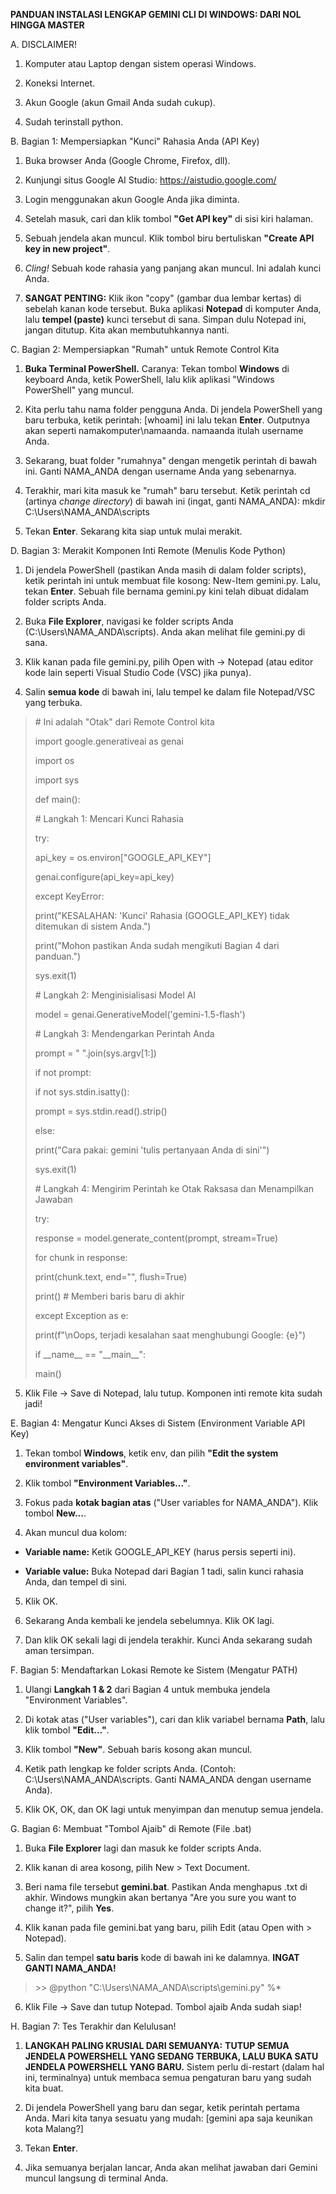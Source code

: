 **PANDUAN INSTALASI LENGKAP GEMINI CLI DI WINDOWS: DARI NOL HINGGA
MASTER**

A.  DISCLAIMER!

1.  Komputer atau Laptop dengan sistem operasi Windows.

2.  Koneksi Internet.

3.  Akun Google (akun Gmail Anda sudah cukup).

4.  Sudah terinstall python.


B.  Bagian 1: Mempersiapkan \"Kunci\" Rahasia Anda (API Key)

1.  Buka browser Anda (Google Chrome, Firefox, dll).

2.  Kunjungi situs Google AI Studio: <https://aistudio.google.com/>

3.  Login menggunakan akun Google Anda jika diminta.

4.  Setelah masuk, cari dan klik tombol **\"Get API key\"** di sisi kiri
    halaman.

5.  Sebuah jendela akan muncul. Klik tombol biru bertuliskan **\"Create
    API key in new project\"**.

6.  *Cling!* Sebuah kode rahasia yang panjang akan muncul. Ini adalah
    kunci Anda.

7.  **SANGAT PENTING:** Klik ikon \"copy\" (gambar dua lembar kertas) di
    sebelah kanan kode tersebut. Buka aplikasi **Notepad** di komputer
    Anda, lalu **tempel (paste)** kunci tersebut di sana. Simpan dulu
    Notepad ini, jangan ditutup. Kita akan membutuhkannya nanti.


C.  Bagian 2: Mempersiapkan \"Rumah\" untuk Remote Control Kita

1.  **Buka Terminal PowerShell.** Caranya: Tekan tombol **Windows** di
    keyboard Anda, ketik PowerShell, lalu klik aplikasi \"Windows
    PowerShell\" yang muncul.

2.  Kita perlu tahu nama folder pengguna Anda. Di jendela PowerShell
    yang baru terbuka, ketik perintah: \[whoami\] ini lalu tekan
    **Enter**. Outputnya akan seperti namakomputer\namaanda. namaanda
    itulah username Anda.

3.  Sekarang, buat folder \"rumahnya\" dengan mengetik perintah di bawah
    ini. Ganti NAMA_ANDA dengan username Anda yang sebenarnya.

4.  Terakhir, mari kita masuk ke \"rumah\" baru tersebut. Ketik perintah
    cd (artinya *change directory*) di bawah ini (ingat, ganti
    NAMA_ANDA): mkdir C:\Users\NAMA_ANDA\scripts

5.  Tekan **Enter**. Sekarang kita siap untuk mulai merakit.


D.  Bagian 3: Merakit Komponen Inti Remote (Menulis Kode Python)

1.  Di jendela PowerShell (pastikan Anda masih di dalam folder scripts),
    ketik perintah ini untuk membuat file kosong: New-Item gemini.py. Lalu, tekan **Enter**. Sebuah file bernama gemini.py kini telah dibuat didalam folder scripts Anda.

2.  Buka **File Explorer**, navigasi ke folder scripts Anda
    (C:\Users\NAMA_ANDA\scripts). Anda akan melihat file gemini.py di
    sana.

3.  Klik kanan pada file gemini.py, pilih Open with -\> Notepad (atau
    editor kode lain seperti Visual Studio Code (VSC) jika punya).

4.  Salin **semua kode** di bawah ini, lalu tempel ke dalam file
    Notepad/VSC yang terbuka.

> \# Ini adalah \"Otak\" dari Remote Control kita
>
> import google.generativeai as genai
>
> import os
>
> import sys
>
> def main():
>
> \# Langkah 1: Mencari Kunci Rahasia
>
> try:
>
> api_key = os.environ\[\"GOOGLE_API_KEY\"\]
>
> genai.configure(api_key=api_key)
>
> except KeyError:
>
> print(\"KESALAHAN: \'Kunci\' Rahasia (GOOGLE_API_KEY) tidak ditemukan
> di sistem Anda.\")
>
> print(\"Mohon pastikan Anda sudah mengikuti Bagian 4 dari panduan.\")
>
> sys.exit(1)
>
> \# Langkah 2: Menginisialisasi Model AI
>
> model = genai.GenerativeModel(\'gemini-1.5-flash\')
>
> \# Langkah 3: Mendengarkan Perintah Anda
>
> prompt = \" \".join(sys.argv\[1:\])
>
> if not prompt:
>
> if not sys.stdin.isatty():
>
> prompt = sys.stdin.read().strip()
>
> else:
>
> print(\"Cara pakai: gemini \'tulis pertanyaan Anda di sini\'\")
>
> sys.exit(1)
>
> \# Langkah 4: Mengirim Perintah ke Otak Raksasa dan Menampilkan
> Jawaban
>
> try:
>
> response = model.generate_content(prompt, stream=True)
>
> for chunk in response:
>
> print(chunk.text, end=\"\", flush=True)
>
> print() \# Memberi baris baru di akhir
>
> except Exception as e:
>
> print(f\"\nOops, terjadi kesalahan saat menghubungi Google: {e}\")
>
> if \_\_name\_\_ == \"\_\_main\_\_\":
>
> main()

5.  Klik File -\> Save di Notepad, lalu tutup. Komponen inti remote kita
    sudah jadi!


E.  Bagian 4: Mengatur Kunci Akses di Sistem (Environment Variable API
    Key)

1.  Tekan tombol **Windows**, ketik env, dan pilih **\"Edit the system
    environment variables\"**.

2.  Klik tombol **\"Environment Variables\...\"**.

3.  Fokus pada **kotak bagian atas** (\"User variables for NAMA_ANDA\").
    Klik tombol **New\...**.

4.  Akan muncul dua kolom:

- **Variable name:** Ketik GOOGLE_API_KEY (harus persis seperti ini).

- **Variable value:** Buka Notepad dari Bagian 1 tadi, salin kunci
  rahasia Anda, dan tempel di sini.

5.  Klik OK.

6.  Sekarang Anda kembali ke jendela sebelumnya. Klik OK lagi.

7.  Dan klik OK sekali lagi di jendela terakhir. Kunci Anda sekarang
    sudah aman tersimpan.


F.  Bagian 5: Mendaftarkan Lokasi Remote ke Sistem (Mengatur PATH)

1.  Ulangi **Langkah 1 & 2** dari Bagian 4 untuk membuka jendela
    \"Environment Variables\".

2.  Di kotak atas (\"User variables\"), cari dan klik variabel bernama
    **Path**, lalu klik tombol **\"Edit\...\"**.

3.  Klik tombol **\"New\"**. Sebuah baris kosong akan muncul.

4.  Ketik path lengkap ke folder scripts Anda. (Contoh:
    C:\Users\NAMA_ANDA\scripts. Ganti NAMA_ANDA dengan username Anda).

5.  Klik OK, OK, dan OK lagi untuk menyimpan dan menutup semua jendela.


G.  Bagian 6: Membuat \"Tombol Ajaib\" di Remote (File .bat)

1.  Buka **File Explorer** lagi dan masuk ke folder scripts Anda.

2.  Klik kanan di area kosong, pilih New \> Text Document.

3.  Beri nama file tersebut **gemini.bat**. Pastikan Anda menghapus .txt
    di akhir. Windows mungkin akan bertanya \"Are you sure you want to
    change it?\", pilih **Yes**.

4.  Klik kanan pada file gemini.bat yang baru, pilih Edit (atau Open
    with \> Notepad).

5.  Salin dan tempel **satu baris** kode di bawah ini ke dalamnya.
    **INGAT GANTI NAMA_ANDA!**

> \>\> @python \"C:\Users\NAMA_ANDA\scripts\gemini.py\" %\*

6.  Klik File -\> Save dan tutup Notepad. Tombol ajaib Anda sudah siap!


H.  Bagian 7: Tes Terakhir dan Kelulusan!

1.  **LANGKAH PALING KRUSIAL DARI SEMUANYA:** **TUTUP SEMUA JENDELA
    POWERSHELL YANG SEDANG TERBUKA, LALU BUKA SATU JENDELA POWERSHELL
    YANG BARU.** Sistem perlu di-restart (dalam hal ini, terminalnya)
    untuk membaca semua pengaturan baru yang sudah kita buat.

2.  Di jendela PowerShell yang baru dan segar, ketik perintah pertama
    Anda. Mari kita tanya sesuatu yang mudah: \[gemini apa saja keunikan
    kota Malang?\]

3.  Tekan **Enter**.

4.  Jika semuanya berjalan lancar, Anda akan melihat jawaban dari Gemini
    muncul langsung di terminal Anda.
